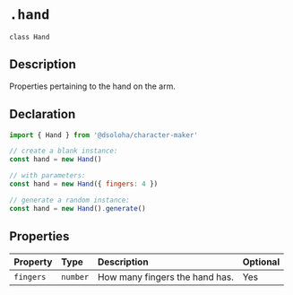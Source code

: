 # `.hand`

`class Hand`

## Description

Properties pertaining to the hand on the arm.

## Declaration

```js
import { Hand } from '@dsoloha/character-maker'

// create a blank instance:
const hand = new Hand()

// with parameters:
const hand = new Hand({ fingers: 4 })

// generate a random instance:
const hand = new Hand().generate()
```

## Properties

| Property  | Type     | Description                    | Optional |
|:----------|:---------|:-------------------------------|:---------|
| `fingers` | `number` | How many fingers the hand has. | Yes      |

